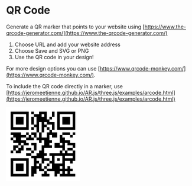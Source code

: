 # QR Code

Generate a QR marker that points to your website using [https://www.the-qrcode-generator.com/](https://www.the-qrcode-generator.com/)

1. Choose URL and add your website address
2. Choose Save and SVG or PNG
3. Use the QR code in your design!

For more design options you can use [https://www.qrcode-monkey.com/](https://www.qrcode-monkey.com/).

To include the QR code directly in a marker, use [https://jeromeetienne.github.io/AR.js/three.js/examples/arcode.html](https://jeromeetienne.github.io/AR.js/three.js/examples/arcode.html)

![](../.gitbook/assets/qrcode.png)

